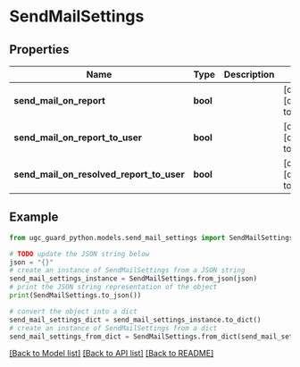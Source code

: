 # SendMailSettings


## Properties

Name | Type | Description | Notes
------------ | ------------- | ------------- | -------------
**send_mail_on_report** | **bool** |  | [optional] [default to False]
**send_mail_on_report_to_user** | **bool** |  | [optional] [default to False]
**send_mail_on_resolved_report_to_user** | **bool** |  | [optional] [default to False]

## Example

```python
from ugc_guard_python.models.send_mail_settings import SendMailSettings

# TODO update the JSON string below
json = "{}"
# create an instance of SendMailSettings from a JSON string
send_mail_settings_instance = SendMailSettings.from_json(json)
# print the JSON string representation of the object
print(SendMailSettings.to_json())

# convert the object into a dict
send_mail_settings_dict = send_mail_settings_instance.to_dict()
# create an instance of SendMailSettings from a dict
send_mail_settings_from_dict = SendMailSettings.from_dict(send_mail_settings_dict)
```
[[Back to Model list]](../README.md#documentation-for-models) [[Back to API list]](../README.md#documentation-for-api-endpoints) [[Back to README]](../README.md)


